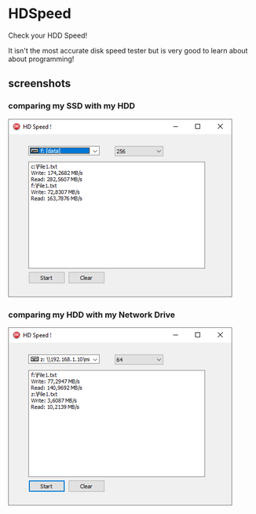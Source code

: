 # HDSpeed
Check your HDD Speed!

It isn't the most accurate disk speed tester but is very good to learn about about programming!

## screenshots

### comparing my SSD with my HDD
![Screenshot 1](https://github.com/danielaauriema/HDSpeed/blob/main/Screenshots/Screenshot1.png?raw=true)

### comparing my HDD with my Network Drive

![Screenshot 2](https://github.com/danielaauriema/HDSpeed/blob/main/Screenshots/Screenshot2.png?raw=true)


